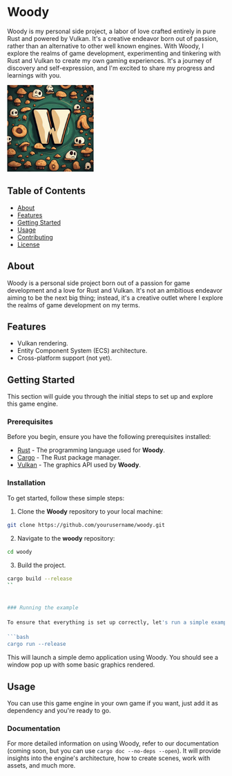 # Woody

Woody is my personal side project, a labor of love crafted entirely in pure Rust and powered by Vulkan.
It's a creative endeavor born out of passion, rather than an alternative to other well known engines.
With Woody, I explore the realms of game development,
experimenting and tinkering with Rust and Vulkan to create my own gaming experiences.
It's a journey of discovery and self-expression, and I'm excited to share my progress and learnings with you.

<img src="assets/logo.jpg" width="200">

## Table of Contents

- [About](#about)
- [Features](#features)
- [Getting Started](#getting-started)
- [Usage](#usage)
- [Contributing](#contributing)
- [License](#license)

## About

Woody is a personal side project born out of a passion for game development and a love for Rust and Vulkan.
It's not an ambitious endeavor aiming to be the next big thing; instead, it's a creative outlet where I explore the realms of game development on my terms.

## Features

- Vulkan rendering.
- Entity Component System (ECS) architecture.
- Cross-platform support (not yet).

## Getting Started

This section will guide you through the initial steps to set up and explore this game engine.

### Prerequisites

Before you begin, ensure you have the following prerequisites installed:

- [Rust](https://www.rust-lang.org/) - The programming language used for **Woody**.
- [Cargo](https://doc.rust-lang.org/cargo/) - The Rust package manager.
- [Vulkan](https://www.khronos.org/vulkan/) - The graphics API used by **Woody**.

### Installation

To get started, follow these simple steps:

1. Clone the **Woody** repository to your local machine:

```bash
git clone https://github.com/yourusername/woody.git
```

2. Navigate to the **woody** repository:

```bash
cd woody
```

3. Build the project.

```bash
cargo build --release
``


### Running the example

To ensure that everything is set up correctly, let's run a simple example:

```bash
cargo run --release
```

This will launch a simple demo application using Woody. You should see a window pop up with some basic graphics rendered.

## Usage

You can use this game engine in your own game if you want, just add it as dependency and you're ready to go.

### Documentation

For more detailed information on using Woody, refer to our documentation (coming soon, but you can use `cargo doc --no-deps --open`). It will provide insights into the engine's architecture, how to create scenes, work with assets, and much more.
